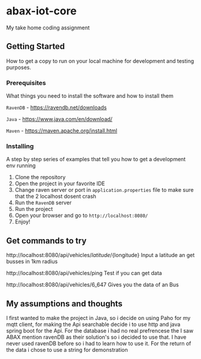 # abax-iot-core

My take home coding assignment


## Getting Started

How to get a copy to run on your local machine for development and testing purposes.

### Prerequisites

What things you need to install the software and how to install them

```RavenDB``` - https://ravendb.net/downloads

```Java``` - https://www.java.com/en/download/

```Maven``` - https://maven.apache.org/install.html

### Installing

A step by step series of examples that tell you how to get a development env running

1. Clone the repository
2. Open the project in your favorite IDE
3. Change raven server or port in ```application.properties``` file to make sure that the 2 localhost dosent crash
4. Run the ```RavenDB``` server
5. Run the project
6. Open your browser and go to ```http://localhost:8080/```
7. Enjoy!

## Get commands to try

http://localhost:8080/api/vehicles/${latitude}/${longitude} Input a latitude an get busses in 1km radius

http://localhost:8080/api/vehicles/ping Test if you can get data

http://localhost:8080/api/vehicles/6_647 Gives you the data of an Bus

## My assumptions and thoughts

I first wanted to make the project in Java, so i decide on using Paho for my mqtt client, for making the Api searchable decide i
to use http and java spring boot for the Api. For the database i had no real prefrencese the I saw ABAX mention ravenDB as their solution's so
i decided to use that. I have never used ravenDB before so i had to learn how to use it. For the return of the data i chose to use a string for demonstration